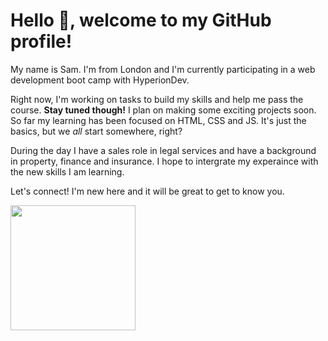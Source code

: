 # Hello 👋, welcome to my GitHub profile!

My name is Sam. I'm from London and I'm currently participating in a web development boot camp with HyperionDev.

Right now, I'm working on tasks to build my skills and help me pass the course. **Stay tuned though!** I plan on making some exciting projects soon.
So far my learning has been focused on HTML, CSS and JS. It's just the basics, but we _all_ start somewhere, right?

During the day I have a sales role in legal services and have a background in property, finance and insurance. I hope to intergrate my experaince with the new skills I am learning.

Let's connect! I'm new here and it will be great to get to know you.


<img src="https://github.com/slimson1/slimson1/assets/86846253/e8921c8b-0dd4-45c5-862a-4cd5aa906879=100x100" width="200" height="200" />


<!--
**slimson1/slimson1** is a ✨ _special_ ✨ repository because its `README.md` (this file) appears on your GitHub profile.

Here are some ideas to get you started:

- 🔭 I’m currently working on ...
- 🌱 I’m currently learning ...
- 👯 I’m looking to collaborate on ...
- 🤔 I’m looking for help with ...
- 💬 Ask me about ...
- 📫 How to reach me: ...
- 😄 Pronouns: ...
- ⚡ Fun fact: ...
-->
